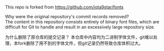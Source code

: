 This repo is forked from https://github.com/iota9star/fonts

Why were the original repository's commit records removed?  
The content in this repository consists entirely of binary font files, which are difficult for Git to handle and result in an excessively large repository size.

为什么删除了原仓库的提交记录？
本仓库中内容均为二进制字体文件，git难以处理，本fork删除了用不到的字体文件，但git记录仍然导致仓库体积过大。